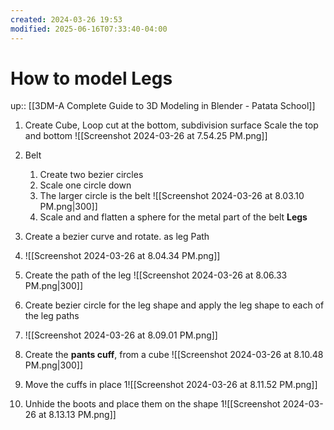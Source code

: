 ```yaml
---
created: 2024-03-26 19:53
modified: 2025-06-16T07:33:40-04:00
---
```

# How to model Legs
up::  [[3DM-A Complete Guide to 3D Modeling in Blender - Patata School]]



1. Create Cube, Loop cut at the bottom, subdivision surface
	Scale the top and bottom
	![[Screenshot 2024-03-26 at 7.54.25 PM.png]]

2. Belt
	1. Create two bezier circles
	2. Scale one circle down
	3. The larger circle is the belt
		 ![[Screenshot 2024-03-26 at 8.03.10 PM.png|300]]
	4. Scale and and flatten a sphere for the metal part of the belt
**Legs**
1. Create a bezier curve and rotate. as leg Path
2. ![[Screenshot 2024-03-26 at 8.04.34 PM.png]]
3. Create the path of the leg
![[Screenshot 2024-03-26 at 8.06.33 PM.png|300]]
3. Create bezier circle for the leg shape and apply the leg shape to each of the leg paths
4. ![[Screenshot 2024-03-26 at 8.09.01 PM.png]]
5. Create the **pants cuff**, from a cube
	 ![[Screenshot 2024-03-26 at 8.10.48 PM.png|300]]
6. Move the cuffs in place
	1![[Screenshot 2024-03-26 at 8.11.52 PM.png]]
7.  Unhide the boots and place them on the shape
	1![[Screenshot 2024-03-26 at 8.13.13 PM.png]]
